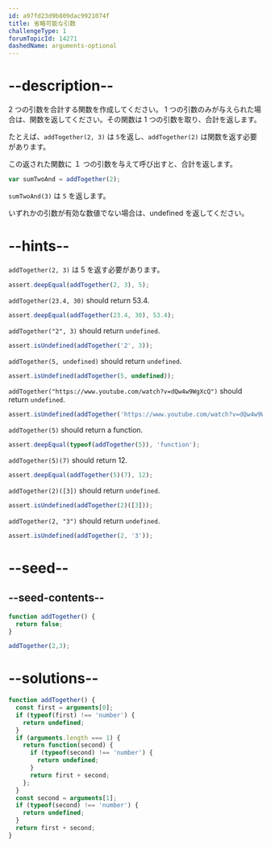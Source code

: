```yaml
---
id: a97fd23d9b809dac9921074f
title: 省略可能な引数
challengeType: 1
forumTopicId: 14271
dashedName: arguments-optional
---
```


# --description--

2 つの引数を合計する関数を作成してください。 1 つの引数のみが与えられた場合は、関数を返してください。その関数は 1 つの引数を取り、合計を返します。

たとえば、`addTogether(2, 3)` は `5`を返し、`addTogether(2)` は関数を返す必要があります。

この返された関数に １ つの引数を与えて呼び出すと、合計を返します。

```js
var sumTwoAnd = addTogether(2);
```

`sumTwoAnd(3)` は `5` を返します。

いずれかの引数が有効な数値でない場合は、undefined を返してください。

# --hints--

`addTogether(2, 3)` は 5 を返す必要があります。

```js
assert.deepEqual(addTogether(2, 3), 5);
```

`addTogether(23.4, 30)` should return 53.4.

```js
assert.deepEqual(addTogether(23.4, 30), 53.4);
```

`addTogether("2", 3)` should return `undefined`.

```js
assert.isUndefined(addTogether('2', 3));
```

`addTogether(5, undefined)` should return `undefined`.

```js
assert.isUndefined(addTogether(5, undefined));
```

`addTogether("https://www.youtube.com/watch?v=dQw4w9WgXcQ")` should return `undefined`.

```js
assert.isUndefined(addTogether('https://www.youtube.com/watch?v=dQw4w9WgXcQ'));
```

`addTogether(5)` should return a function.

```js
assert.deepEqual(typeof(addTogether(5)), 'function');
```

`addTogether(5)(7)` should return 12.

```js
assert.deepEqual(addTogether(5)(7), 12);
```

`addTogether(2)([3])` should return `undefined`.

```js
assert.isUndefined(addTogether(2)([3]));
```

`addTogether(2, "3")` should return `undefined`.

```js
assert.isUndefined(addTogether(2, '3'));
```

# --seed--

## --seed-contents--

```js
function addTogether() {
  return false;
}

addTogether(2,3);
```

# --solutions--

```js
function addTogether() {
  const first = arguments[0];
  if (typeof(first) !== 'number') {
    return undefined;
  }
  if (arguments.length === 1) {
    return function(second) {
      if (typeof(second) !== 'number') {
        return undefined;
      }
      return first + second;
    };
  }
  const second = arguments[1];
  if (typeof(second) !== 'number') {
    return undefined;
  }
  return first + second;
}
```
